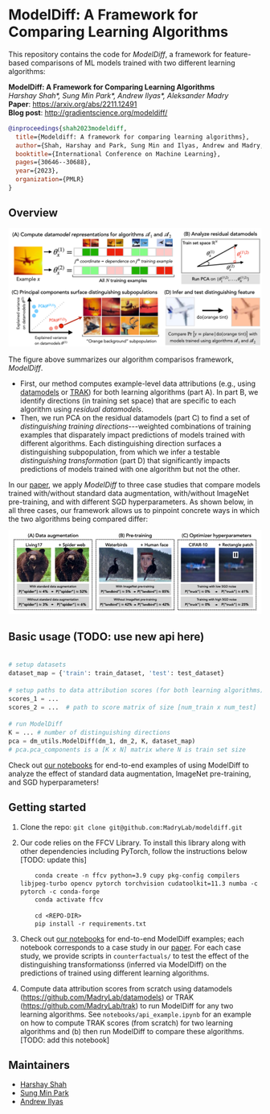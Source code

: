 
<h1>ModelDiff: A Framework for Comparing Learning Algorithms</h1>

This repository contains the code for *ModelDiff*, a framework for feature-based comparisons of ML models trained with two different learning algorithms:

**ModelDiff: A Framework for Comparing Learning Algorithms** <br>
*Harshay Shah\*, Sung Min Park\*, Andrew Ilyas\*, Aleksander Madry* <br>
**Paper**: https://arxiv.org/abs/2211.12491 <br>
**Blog post**: http://gradientscience.org/modeldiff/

```bibtex
@inproceedings{shah2023modeldiff,
  title={Modeldiff: A framework for comparing learning algorithms},
  author={Shah, Harshay and Park, Sung Min and Ilyas, Andrew and Madry, Aleksander},
  booktitle={International Conference on Machine Learning},
  pages={30646--30688},
  year={2023},
  organization={PMLR}
}
```

## Overview
<p align='center'><img src="static/visual_summary.png"/></p>

The figure above summarizes our algorithm comparisos framework, *ModelDiff*.
- First, our method computes example-level data attributions (e.g., using [datamodels](https://gradientscience.org/datamodels-1/) or [TRAK](http://gradientscience.org/trak/)) for both learning algorithms (part A). In part B, we identify directions (in training set space) that are specific to each algorithm using *residual datamodels*.
- Then, we run PCA on the residual datamodels (part C) to find a set of *distinguishing training directions*---weighted combinations of training examples that disparately impact predictions of models trained with different algorithms. Each distinguishing direction surfaces a distinguishing subpopulation, from which we infer a testable *distinguishing transformation* (part D) that significantly impacts predictions of models trained with one algorithm but not the other.

In our [paper](https://arxiv.org/abs/2211.12491), we apply *ModelDiff* to three case studies that compare models trained with/without standard data augmentation, with/without ImageNet pre-training, and with different SGD hyperparameters. As shown below, in all three cases, our framework allows us to pinpoint concrete ways in which the two algorithms being compared differ:

<p align='center'>
        <img src="static/case_studies.jpg"/>
</p>


## Basic usage (TODO: use new api here)

```python

# setup datasets
dataset_map = {'train': train_dataset, 'test': test_dataset}

# setup paths to data attribution scores (for both learning algorithms)
scores_1 = ...
scores_2 = ...  # path to score matrix of size [num_train x num_test] 

# run ModelDiff  
K = ... # number of distinguishing directions 
pca = dm_utils.ModelDiff(dm_1, dm_2, K, dataset_map)
# pca.pca_components is a [K x N] matrix where N is train set size
```

Check out [our notebooks](https://github.com/MadryLab/modeldiff/tree/master/analysis) for end-to-end examples of using ModelDiff to analyze the effect of standard data augmentation, ImageNet pre-training, and SGD hyperparameters! 

## Getting started

1. Clone the repo: `git clone git@github.com:MadryLab/modeldiff.git`

2. Our code relies on the FFCV Library. To install this library along with other dependencies including PyTorch, follow the instructions below [TODO: update this]
    ```
        conda create -n ffcv python=3.9 cupy pkg-config compilers libjpeg-turbo opencv pytorch torchvision cudatoolkit=11.3 numba -c pytorch -c conda-forge
        conda activate ffcv

        cd <REPO-DIR>
        pip install -r requirements.txt
    ```
3. Check out [our notebooks](https://github.com/MadryLab/modeldiff/tree/master/notebooks) for end-to-end ModelDiff examples; each notebook corresponds to a case study in our [paper](https://arxiv.org/abs/2211.12491). For each case study, we provide scripts in `counterfactuals/` to test the effect of the distinguishing transformationss (inferred via ModelDiff) on the predictions of  trained using different learning algorithms. 

4. Compute data attribution scores from scratch using datamodels (https://github.com/MadryLab/datamodels) or TRAK (https://github.com/MadryLab/trak) to run ModelDiff for any two learning algorithms. See `notebooks/api_example.ipynb` for an example on how to compute TRAK scores (from scratch) for two learning algorithms and (b) then run ModelDiff to compare these algorithms. [TODO: add this notebook]

## Maintainers

* [Harshay Shah](https://twitter.com/harshays_)
* [Sung Min Park](https://twitter.com/smsampark)
* [Andrew Ilyas](https://twitter.com/andrew_ilyas)
